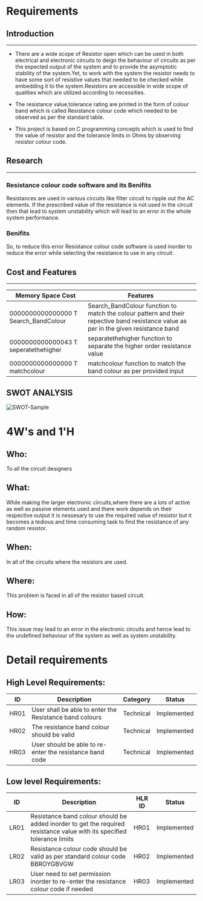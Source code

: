 # Requirements
## Introduction
 ---
* There are a wide scope of Resistor open which can be used in both electrical and electronic circuits to deign the behaviour of circuits as per the expected output of the system and to provide the asymptotic stability of the system.Yet, to work with the system the resistor needs to have some sort of resistive values that needed to be checked while embedding it to the system.Resistors are accessible in wide scope of qualities which are utilized according to necessities.

* The resistance value,tolerance rating are printed in the form of colour band which is called Resistance colour code which needed to be observed as per the standard table.

* This project is based on C programming concepts which is used to find the value of resistor and the tolerance limits in Ohms by observing resistor colour code.

## Research
---
### Resistance colour code software and its Benifits

Resistances are used in various circuits like filter circuit to ripple out the AC elements. If the prescribed value of the resistance is not used in the circuit then that lead to system unstability which will lead to an error in the whole system performance.

### Benifits
So, to reduce this error Resistance colour code software is used inorder to reduce the error while selecting the resistance to use in any circuit.

## Cost and Features
---
| Memory Space Cost               |          Features               |
|------|-----|
|0000000000000000 T Search_BandColour|Search_BandColour function to match the colour pattern and their repective band resistance value as per in the given resistance band|
|0000000000000043 T seperatethehigher|separatethehigher function to separate the higher order resistance value|
|0000000000000000 T matchcolour|matchcolour function to match the band colour as per provided input|



## SWOT ANALYSIS
![SWOT-Sample]()

# 4W&#39;s and 1&#39;H

## Who:

To all the circuit designers 

## What:

While making the larger electronic circuits,where there are a lots of active as well as passive elements used and there work depends on their respective output it is nessesary to use the required value of resistor but it becomes a tedious and time consuming task to find the resistance of any random resistor.

## When:

In all of the circuits where the resistors are used.


## Where:

This problem is faced in all of the resistor based circuit.

## How:

This issue may lead to an error in the electronic circuits and hence lead to the undefined behaviour of the system as well as system unstability.

# Detail requirements
## High Level Requirements:
| ID | Description | Category | Status |
|-----|-----|-----|-----|
|HR01|User shall be able to enter the Resistance band colours|Technical|Implemented|
|HR02|The resistance band colour should be valid|Technical|Implemented|
|HR03|User should be able to re-enter the resistance band code|Technical|Implemented|

##  Low level Requirements:
| ID | Description | HLR ID| Status|
|-----|-----|-----|-----|
|LR01|Resistance band colour should be added inorder to get the required resistance value with its specified tolerance limits|HR01|Implemented|
|LR02|Resistance colour code should be valid as per standard colour code BBROYGBVGW|HR02|Implemented|
|LR03|User need to set permission inorder to re-enter the resistance colour code if needed|HR03|Implemented|

